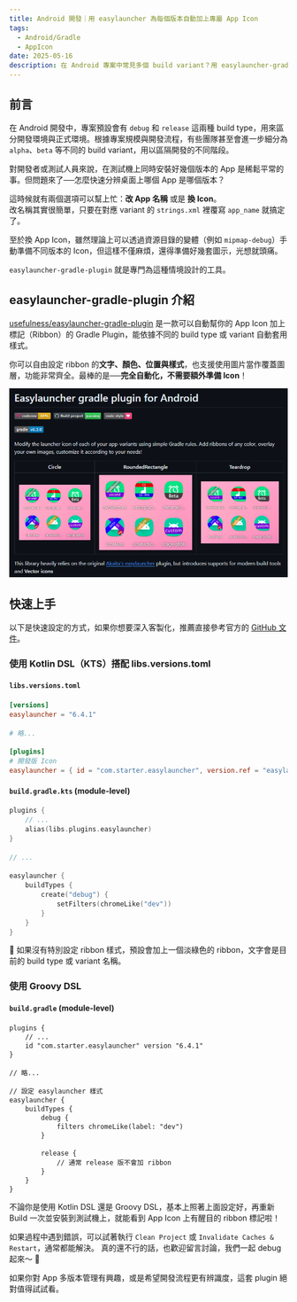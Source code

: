 ```yaml
---
title: Android 開發｜用 easylauncher 為每個版本自動加上專屬 App Icon
tags:
  - Android/Gradle
  - AppIcon
date: 2025-05-16
description: 在 Android 專案中常見多個 build variant？用 easylauncher-gradle-plugin 為不同版本自動加上辨識用 App Icon Ribbon，讓 debug、beta、release 一目了然，提升開發與測試效率！
---
```


## 前言

在 Android 開發中，專案預設會有 `debug` 和 `release` 這兩種 build type，用來區分開發環境與正式環境。根據專案規模與開發流程，有些團隊甚至會進一步細分為 `alpha`、`beta` 等不同的 build variant，用以區隔開發的不同階段。

對開發者或測試人員來說，在測試機上同時安裝好幾個版本的 App 是稀鬆平常的事。但問題來了──怎麼快速分辨桌面上哪個 App 是哪個版本？

這時候就有兩個選項可以幫上忙：**改 App 名稱** 或是 **換 Icon**。  
改名稱其實很簡單，只要在對應 variant 的 `strings.xml` 裡覆寫 `app_name` 就搞定了。

至於換 App Icon，雖然理論上可以透過資源目錄的變體（例如 `mipmap-debug`）手動準備不同版本的 Icon，但這樣不僅麻煩，還得準備好幾套圖示，光想就頭痛。

`easylauncher-gradle-plugin` 就是專門為這種情境設計的工具。

## easylauncher-gradle-plugin 介紹

[usefulness/easylauncher-gradle-plugin](https://github.com/usefulness/easylauncher-gradle-plugin) 是一款可以自動幫你的 App Icon 加上標記（Ribbon）的 Gradle Plugin，能依據不同的 build type 或 variant 自動套用樣式。

你可以自由設定 ribbon 的**文字、顏色、位置與樣式**，也支援使用圖片當作覆蓋圖層，功能非常齊全。最棒的是──**完全自動化，不需要額外準備 Icon**！

![easy-launcher-plugin](attachments/img-easylauncher.png)

## 快速上手

以下是快速設定的方式，如果你想要深入客製化，推薦直接參考官方的 [GitHub 文件](https://github.com/usefulness/easylauncher-gradle-plugin)。  

### 使用 Kotlin DSL（KTS）搭配 libs.versions.toml

#### `libs.versions.toml`

```toml
[versions]
easylauncher = "6.4.1"

# 略...

[plugins]
# 開發版 Icon
easylauncher = { id = "com.starter.easylauncher", version.ref = "easylauncher" }
```

#### `build.gradle.kts` (module-level)

```kotlin
plugins {
	// ...
	alias(libs.plugins.easylauncher)
}

// ...

easylauncher {  
    buildTypes {  
        create("debug") {
            setFilters(chromeLike("dev"))  
        }  
    }
}
```

📢 如果沒有特別設定 ribbon 樣式，預設會加上一個淡綠色的 ribbon，文字會是目前的 build type 或 variant 名稱。

### 使用 Groovy DSL

#### `build.gradle` (module-level)

```groovy=
plugins {
    // ...
    id "com.starter.easylauncher" version "6.4.1"
}

// 略...

// 設定 easylauncher 樣式
easylauncher {
    buildTypes {
        debug {
            filters chromeLike(label: "dev")
        }

        release {
	        // 通常 release 版不會加 ribbon
        }
    }
}
```

不論你是使用 Kotlin DSL 還是 Groovy DSL，基本上照著上面設定好，再重新 Build 一次並安裝到測試機上，就能看到 App Icon 上有醒目的 ribbon 標記啦！

如果過程中遇到錯誤，可以試著執行 `Clean Project` 或 `Invalidate Caches & Restart`，通常都能解決。  真的還不行的話，也歡迎留言討論，我們一起 debug 起來～ 💪 

如果你對 App 多版本管理有興趣，或是希望開發流程更有辨識度，這套 plugin 絕對值得試試看。  
